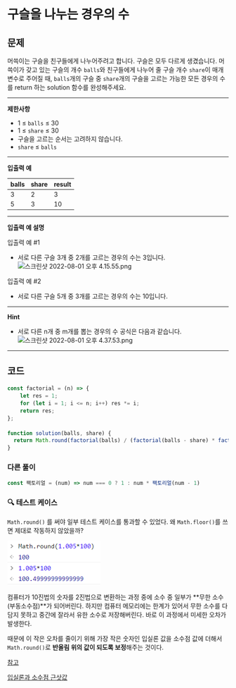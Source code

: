 # 구슬을 나누는 경우의 수

## **문제**

머쓱이는 구슬을 친구들에게 나누어주려고 합니다. 구슬은 모두 다르게 생겼습니다. 머쓱이가 갖고 있는 구슬의 개수 `balls`와 친구들에게 나누어 줄 구슬 개수 `share`이 매개변수로 주어질 때, `balls`개의 구슬 중 `share`개의 구슬을 고르는 가능한 모든 경우의 수를 return 하는 solution 함수를 완성해주세요.

***

**제한사항**

* 1 ≤ `balls` ≤ 30
* 1 ≤ `share` ≤ 30
* 구슬을 고르는 순서는 고려하지 않습니다.
* `share` ≤ `balls`

***

**입출력 예**

| balls | share | result |
| ----- | ----- | ------ |
| 3     | 2     | 3      |
| 5     | 3     | 10     |

***

**입출력 예 설명**

입출력 예 #1

* 서로 다른 구슬 3개 중 2개를 고르는 경우의 수는 3입니다. ![스크린샷 2022-08-01 오후 4.15.55.png](https://grepp-programmers.s3.ap-northeast-2.amazonaws.com/files/production/668adf7a-38b1-4112-bbc5-4fab429168c9/%E1%84%89%E1%85%B3%E1%84%8F%E1%85%B3%E1%84%85%E1%85%B5%E1%86%AB%E1%84%89%E1%85%A3%E1%86%BA%202022-08-01%20%E1%84%8B%E1%85%A9%E1%84%92%E1%85%AE%204.15.55.png)

입출력 예 #2

* 서로 다른 구슬 5개 중 3개를 고르는 경우의 수는 10입니다.

***

**Hint**

* 서로 다른 n개 중 m개를 뽑는 경우의 수 공식은 다음과 같습니다. ![스크린샷 2022-08-01 오후 4.37.53.png](https://grepp-programmers.s3.ap-northeast-2.amazonaws.com/files/production/54c8b2b9-f88c-4a09-8956-7560ff7ea918/%E1%84%89%E1%85%B3%E1%84%8F%E1%85%B3%E1%84%85%E1%85%B5%E1%86%AB%E1%84%89%E1%85%A3%E1%86%BA%202022-08-01%20%E1%84%8B%E1%85%A9%E1%84%92%E1%85%AE%204.37.53.png)

***

## 코드

```javascript
const factorial = (n) => {
    let res = 1;
    for (let i = 1; i <= n; i++) res *= i;
    return res;
};

function solution(balls, share) {
  return Math.round(factorial(balls) / (factorial(balls - share) * factorial(share)));
}
```

### 다른 풀이

```javascript
const 팩토리얼 = (num) => num === 0 ? 1 : num * 팩토리얼(num - 1)
```



### 🔍 테스트 케이스

`Math.round()` 를 써야 일부 테스트 케이스를 통과할 수 있었다. 왜 `Math.floor()`를 쓰면 제대로 작동하지 않았을까?

![](<../.gitbook/assets/image (1) (1).png>)

컴퓨터가 10진법의 숫자를 2진법으로 변환하는 과정 중에 소수 중 일부가 **무한 소수(부동소수점)**가 되어버린다. 하지만 컴퓨터 메모리에는 한계가 있어서 무한 소수를 다 담지 못하고 중간에 잘라서 유한 소수로 저장해버린다. 바로 이 과정에서 미세한 오차가 발생한다.

때문에 이 작은 오차를 줄이기 위해 가장 작은 숫자인 입실론 값을 소수점 값에 더해서 `Math.round()`로 **반올림 위의 값이 되도록 보정**해주는 것이다.

[참고](https://joooing.tistory.com/entry/Javascript-%EC%86%8C%EC%88%98%EC%A0%90floating-point-%EA%B3%84%EC%82%B0-%EC%98%A4%EB%A5%98)

[입실론과 소수점 근삿값](https://blogpack.tistory.com/1184)

